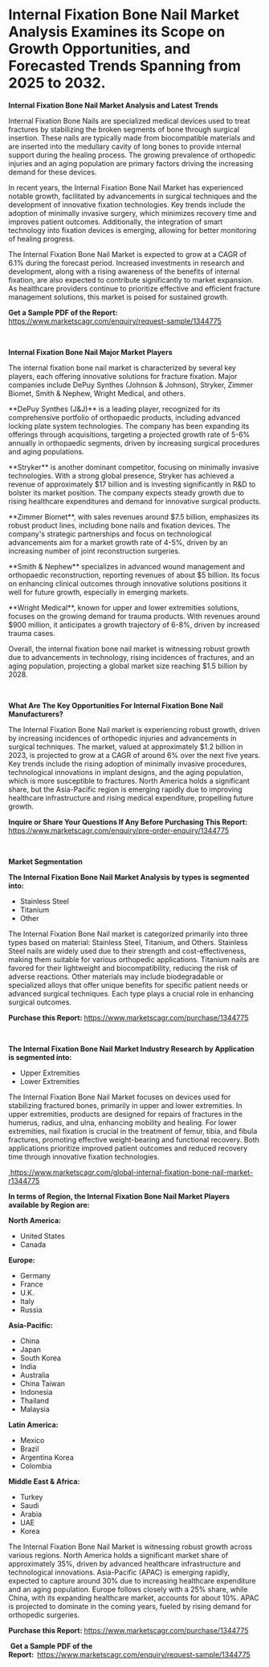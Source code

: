 <p><h1>Internal Fixation Bone Nail Market Analysis Examines its Scope on Growth Opportunities, and Forecasted Trends Spanning from 2025 to 2032.</h1></p><p><strong>Internal Fixation Bone Nail Market Analysis and Latest Trends</strong></p>
<p><p>Internal Fixation Bone Nails are specialized medical devices used to treat fractures by stabilizing the broken segments of bone through surgical insertion. These nails are typically made from biocompatible materials and are inserted into the medullary cavity of long bones to provide internal support during the healing process. The growing prevalence of orthopedic injuries and an aging population are primary factors driving the increasing demand for these devices.</p><p>In recent years, the Internal Fixation Bone Nail Market has experienced notable growth, facilitated by advancements in surgical techniques and the development of innovative fixation technologies. Key trends include the adoption of minimally invasive surgery, which minimizes recovery time and improves patient outcomes. Additionally, the integration of smart technology into fixation devices is emerging, allowing for better monitoring of healing progress. </p><p>The Internal Fixation Bone Nail Market is expected to grow at a CAGR of 6.1% during the forecast period. Increased investments in research and development, along with a rising awareness of the benefits of internal fixation, are also expected to contribute significantly to market expansion. As healthcare providers continue to prioritize effective and efficient fracture management solutions, this market is poised for sustained growth.</p></p>
<p><strong>Get a Sample PDF of the Report:&nbsp;</strong> <a href="https://www.marketscagr.com/enquiry/request-sample/1344775?utm_campaign=2485&utm_medium=2&utm_source=Github&utm_content=ia&utm_term=14042025&utm_id=internal-fixation-bone-nail">https://www.marketscagr.com/enquiry/request-sample/1344775</a></p>
<p>&nbsp;</p>
<p><strong>Internal Fixation Bone Nail Major Market Players</strong></p>
<p><p>The internal fixation bone nail market is characterized by several key players, each offering innovative solutions for fracture fixation. Major companies include DePuy Synthes (Johnson & Johnson), Stryker, Zimmer Biomet, Smith & Nephew, Wright Medical, and others.</p><p>**DePuy Synthes (J&J)** is a leading player, recognized for its comprehensive portfolio of orthopaedic products, including advanced locking plate system technologies. The company has been expanding its offerings through acquisitions, targeting a projected growth rate of 5-6% annually in orthopaedic segments, driven by increasing surgical procedures and aging populations. </p><p>**Stryker** is another dominant competitor, focusing on minimally invasive technologies. With a strong global presence, Stryker has achieved a revenue of approximately $17 billion and is investing significantly in R&D to bolster its market position. The company expects steady growth due to rising healthcare expenditures and demand for innovative surgical products. </p><p>**Zimmer Biomet**, with sales revenues around $7.5 billion, emphasizes its robust product lines, including bone nails and fixation devices. The company's strategic partnerships and focus on technological advancements aim for a market growth rate of 4-5%, driven by an increasing number of joint reconstruction surgeries.</p><p>**Smith & Nephew** specializes in advanced wound management and orthopaedic reconstruction, reporting revenues of about $5 billion. Its focus on enhancing clinical outcomes through innovative solutions positions it well for future growth, especially in emerging markets.</p><p>**Wright Medical**, known for upper and lower extremities solutions, focuses on the growing demand for trauma products. With revenues around $900 million, it anticipates a growth trajectory of 6-8%, driven by increased trauma cases.</p><p>Overall, the internal fixation bone nail market is witnessing robust growth due to advancements in technology, rising incidences of fractures, and an aging population, projecting a global market size reaching $1.5 billion by 2028.</p></p>
<p>&nbsp;</p>
<p><strong>What Are The Key Opportunities For Internal Fixation Bone Nail Manufacturers?</strong></p>
<p><p>The Internal Fixation Bone Nail market is experiencing robust growth, driven by increasing incidences of orthopedic injuries and advancements in surgical techniques. The market, valued at approximately $1.2 billion in 2023, is projected to grow at a CAGR of around 6% over the next five years. Key trends include the rising adoption of minimally invasive procedures, technological innovations in implant designs, and the aging population, which is more susceptible to fractures. North America holds a significant share, but the Asia-Pacific region is emerging rapidly due to improving healthcare infrastructure and rising medical expenditure, propelling future growth.</p></p>
<p><strong>Inquire or Share Your Questions If Any Before Purchasing This Report:</strong> <a href="https://www.marketscagr.com/enquiry/pre-order-enquiry/1344775?utm_campaign=2485&utm_medium=2&utm_source=Github&utm_content=ia&utm_term=14042025&utm_id=internal-fixation-bone-nail">https://www.marketscagr.com/enquiry/pre-order-enquiry/1344775</a></p>
<p>&nbsp;</p>
<p><strong>Market Segmentation</strong></p>
<p><strong>The Internal Fixation Bone Nail Market Analysis by types is segmented into:</strong></p>
<p><ul><li>Stainless Steel</li><li>Titanium</li><li>Other</li></ul></p>
<p><p>The Internal Fixation Bone Nail market is categorized primarily into three types based on material: Stainless Steel, Titanium, and Others. Stainless Steel nails are widely used due to their strength and cost-effectiveness, making them suitable for various orthopedic applications. Titanium nails are favored for their lightweight and biocompatibility, reducing the risk of adverse reactions. Other materials may include biodegradable or specialized alloys that offer unique benefits for specific patient needs or advanced surgical techniques. Each type plays a crucial role in enhancing surgical outcomes.</p></p>
<p><strong>Purchase this Report:&nbsp;</strong><a href="https://www.marketscagr.com/purchase/1344775?utm_campaign=2485&utm_medium=2&utm_source=Github&utm_content=ia&utm_term=14042025&utm_id=internal-fixation-bone-nail">https://www.marketscagr.com/purchase/1344775</a></p>
<p>&nbsp;</p>
<p><strong>The Internal Fixation Bone Nail Market Industry Research by Application is segmented into:</strong></p>
<p><ul><li>Upper Extremities</li><li>Lower Extremities</li></ul></p>
<p><p>The Internal Fixation Bone Nail Market focuses on devices used for stabilizing fractured bones, primarily in upper and lower extremities. In upper extremities, products are designed for repairs of fractures in the humerus, radius, and ulna, enhancing mobility and healing. For lower extremities, nail fixation is crucial in the treatment of femur, tibia, and fibula fractures, promoting effective weight-bearing and functional recovery. Both applications prioritize improved patient outcomes and reduced recovery time through innovative fixation technologies.</p></p>
<p><a href="https://www.marketscagr.com/global-internal-fixation-bone-nail-market-r1344775?utm_campaign=2485&utm_medium=2&utm_source=Github&utm_content=ia&utm_term=14042025&utm_id=internal-fixation-bone-nail">&nbsp;https://www.marketscagr.com/global-internal-fixation-bone-nail-market-r1344775</a></p>
<p><strong>In terms of Region, the Internal Fixation Bone Nail Market Players available by Region are:</strong></p>
<p>
    <p> <strong> North America: </strong>
        <ul>
            <li>United States</li>
            <li>Canada</li>
        </ul>
        </p> 
    <p> <strong> Europe: </strong>
        <ul>
            <li>Germany</li>
            <li>France</li>
            <li>U.K.</li>
            <li>Italy</li>
            <li>Russia</li>
        </ul>
        </p> 
    <p> <strong> Asia-Pacific: </strong>
        <ul>
            <li>China</li>
            <li>Japan</li>
            <li>South Korea</li>
            <li>India</li>
            <li>Australia</li>
            <li>China Taiwan</li>
            <li>Indonesia</li>
            <li>Thailand</li>
            <li>Malaysia</li>
        </ul>
        </p> 
    <p> <strong> Latin America: </strong>
        <ul>
            <li>Mexico</li>
            <li>Brazil</li>
            <li>Argentina Korea</li>
            <li>Colombia</li>
        </ul>
        </p> 
    <p> <strong> Middle East & Africa: </strong>
        <ul>
            <li>Turkey</li>
            <li>Saudi</li>
            <li>Arabia</li>
            <li>UAE</li>
            <li>Korea</li>
        </ul>
    </p>
    </p>
<p><p>The Internal Fixation Bone Nail Market is witnessing robust growth across various regions. North America holds a significant market share of approximately 35%, driven by advanced healthcare infrastructure and technological innovations. Asia-Pacific (APAC) is emerging rapidly, expected to capture around 30% due to increasing healthcare expenditure and an aging population. Europe follows closely with a 25% share, while China, with its expanding healthcare market, accounts for about 10%. APAC is projected to dominate in the coming years, fueled by rising demand for orthopedic surgeries.</p></p>
<p><strong>Purchase this Report: </strong><a href="https://www.marketscagr.com/purchase/1344775?utm_campaign=2485&utm_medium=2&utm_source=Github&utm_content=ia&utm_term=14042025&utm_id=internal-fixation-bone-nail">https://www.marketscagr.com/purchase/1344775</a></p>
<p>&nbsp;<strong>Get a Sample PDF of the Report:&nbsp;&nbsp;</strong><a href="https://www.marketscagr.com/enquiry/request-sample/1344775?utm_campaign=2485&utm_medium=2&utm_source=Github&utm_content=ia&utm_term=14042025&utm_id=internal-fixation-bone-nail">https://www.marketscagr.com/enquiry/request-sample/1344775</a></p>
<p><strong></strong></p>
<p><p></p><p></p><p></p></p>